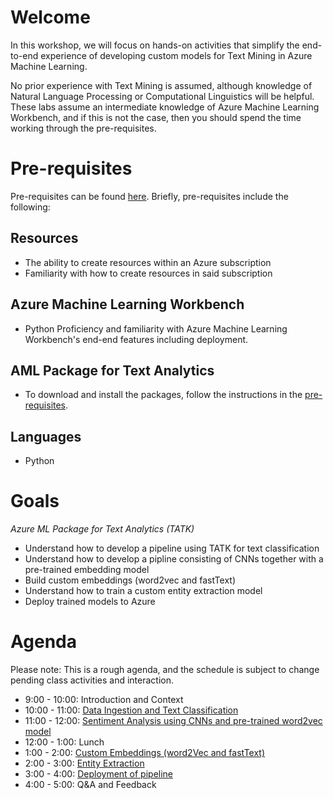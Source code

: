 # Welcome

In this workshop, we will focus on hands-on activities that simplify the end-to-end experience of developing custom models for Text Mining in Azure Machine Learning.

No prior experience with Text Mining is assumed, although knowledge of Natural Language Processing or Computational Linguistics will be helpful. These labs assume an intermediate knowledge of Azure Machine Learning Workbench, and if this is not the case, then you should spend the time working through the pre-requisites.

# Pre-requisites

Pre-requisites can be found [here](bootcamp-pre-requisites/0_README.md). Briefly, pre-requisites include the following:

## Resources

- The ability to create resources within an Azure subscription
- Familiarity with how to create resources in said subscription

## Azure Machine Learning Workbench

- Python Proficiency and familiarity with Azure Machine Learning Workbench's end-end features including deployment.

## AML Package for Text Analytics

- To download and install the packages, follow the instructions in the [pre-requisites](bootcamp-pre-requisites/0_README.md).


## Languages

- Python

# Goals

*Azure ML Package for Text Analytics (TATK)*

- Understand how to develop a pipeline using TATK for text classification
- Understand how to develop a pipline consisting of CNNs together with a pre-trained embedding model
- Build custom embeddings (word2vec and fastText)
- Understand how to train a custom entity extraction model
- Deploy trained models to Azure

# Agenda

Please note: This is a rough agenda, and the schedule is subject to change pending class activities and interaction.

  -  9:00 - 10:00: Introduction and Context
  - 10:00 - 11:00: [Data Ingestion and Text Classification](lab02.1-text_classification\0_README.md)
  - 11:00 - 12:00: [Sentiment Analysis using CNNs and pre-trained word2vec model](lab02.2-sentiment_analysis\0_README.md)
  - 12:00 -  1:00: Lunch
  -  1:00 -  2:00: [Custom Embeddings (word2Vec and fastText)](lab02.3-custom_embeddings\0_README.md)
  -  2:00 -  3:00: [Entity Extraction](lab02.4-entity_extraction\0_README.md)
  -  3:00 -  4:00: [Deployment of pipeline](lab02.5-operationalization\0_README.md)
  -  4:00 -  5:00: Q&A and Feedback
